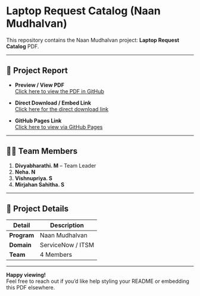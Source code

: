 # Laptop Request Catalog (Naan Mudhalvan)

This repository contains the Naan Mudhalvan project: **Laptop Request Catalog** PDF.

---

## 📄 Project Report

- **Preview / View PDF**  
  [Click here to view the PDF in GitHub](https://github.com/NEHA-529/Laptop-Request-Catalog/blob/main/LAPTOP%20REQUEST%20CATALOG.pdf)

- **Direct Download / Embed Link**  
  [Click here for the direct download link](https://github.com/NEHA-529/Laptop-Request-Catalog/raw/main/LAPTOP%20REQUEST%20CATALOG.pdf)

- **GitHub Pages Link**  
  [Click here to view via GitHub Pages](https://neha-529.github.io/Laptop-Request-Catalog/LAPTOP%20REQUEST%20CATALOG.pdf)

---

## 👩‍💻 Team Members

1. **Divyabharathi. M** – Team Leader  
2. **Neha. N**  
3. **Vishnupriya. S**  
4. **Mirjahan Sahitha. S**

---

## 📘 Project Details

| Detail         | Description                     |
|----------------|---------------------------------|
| **Program**    | Naan Mudhalvan                  |
| **Domain**     | ServiceNow / ITSM               |
| **Team**       | 4 Members                       |

---

**Happy viewing!**  
Feel free to reach out if you’d like help styling your README or embedding this PDF elsewhere.
